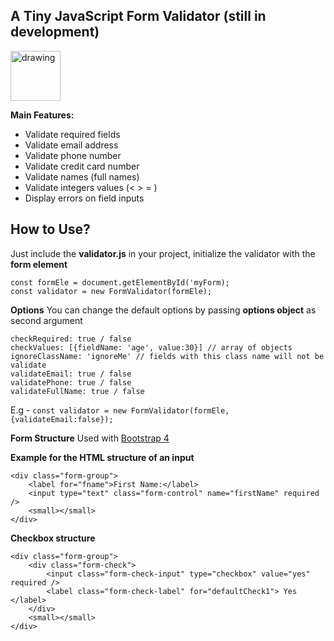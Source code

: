 **A Tiny JavaScript Form Validator (still in development)**
---
<img src="https://upload.wikimedia.org/wikipedia/commons/thumb/9/99/Unofficial_JavaScript_logo_2.svg/480px-Unofficial_JavaScript_logo_2.svg.png" alt="drawing" width="80"/>

**Main Features:**
 - Validate required fields
 - Validate email address
 - Validate phone number
 - Validate credit card number
 - Validate names (full names)
 - Validate integers values (< > = )
 - Display errors on field inputs

**How to Use?**
--

Just include the **validator.js** in your project,
initialize the validator with the **form element**

    const formEle = document.getElementById('myForm);
    const validator = new FormValidator(formEle);

**Options**
    You can change the default options by passing **options object** as second argument

    checkRequired: true / false
	checkValues: [{fieldName: 'age', value:30}] // array of objects
	ignoreClassName: 'ignoreMe' // fields with this class name will not be validate
    validateEmail: true / false
    validatePhone: true / false
    validateFullName: true / false

E.g - `const validator = new FormValidator(formEle, {validateEmail:false});`

**Form Structure**
Used with [Bootstrap 4](https://getbootstrap.com/)

**Example for the HTML structure of an input**

    <div class="form-group">
	    <label for="fname">First Name:</label>
	    <input type="text" class="form-control" name="firstName" required />
	    <small></small>
    </div>

   **Checkbox structure**

    <div class="form-group">
	    <div class="form-check">
		    <input class="form-check-input" type="checkbox" value="yes" required />
		    <label class="form-check-label" for="defaultCheck1"> Yes </label>
	    </div>
	    <small></small>
    </div>


